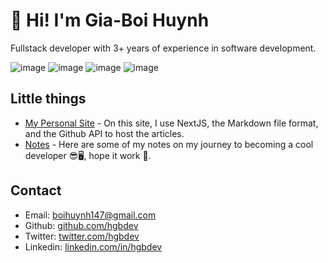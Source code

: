 # 👋 Hi! I'm Gia-Boi Huynh
Fullstack developer with 3+ years of experience in software development.

![image](https://user-images.githubusercontent.com/61721550/164292909-aca9ef22-dd86-4d24-a545-1cdff2edec42.png)
![image](https://user-images.githubusercontent.com/61721550/164293194-9967b08c-6ccb-4ecb-869d-8aedaae79792.png)
![image](https://user-images.githubusercontent.com/61721550/164293265-b7ff85c6-3253-47c2-9e2d-404032184cad.png)
![image](https://user-images.githubusercontent.com/61721550/164293470-a60b359a-054b-4f4c-bc8e-223c42763468.png)

## Little things
- [My Personal Site](https://www.hgbdev.site/) - On this site, I use NextJS, the Markdown file format, and the Github API to host the articles.
- [Notes](https://www.hgbdev.site/notes) - Here are some of my notes on my journey to becoming a cool developer 😎🖥️, hope it work 🤟.

## Contact
- Email: [boihuynh147@gmail.com](mailto://boihuynh147@gmail.com)
- Github: [github.com/hgbdev](https://github.com/hgbdev)
- Twitter: [twitter.com/hgbdev](https://twitter.com/hgbdev)
- Linkedin: [linkedin.com/in/hgbdev](https://www.linkedin.com/in/hgbdev/)
